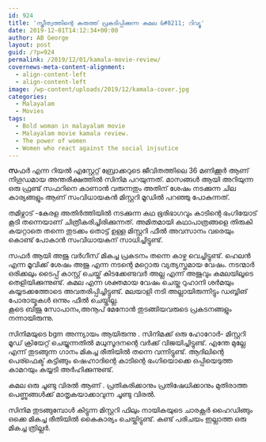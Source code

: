 ```yaml
---
id: 924
title: 'സ്ത്രീത്വത്തിന്റെ കരുത്ത് പ്രകടിപ്പിക്കുന്ന കമല &#8211; റിവ്യൂ'
date: 2019-12-01T14:12:34+00:00
author: AB George
layout: post
guid: /?p=924
permalink: /2019/12/01/kamala-movie-review/
covernews-meta-content-alignment:
  - align-content-left
  - align-content-left
image: /wp-content/uploads/2019/12/kamala-cover.jpg
categories:
  - Malayalam
  - Movies
tags:
  - Bold woman in malayalam movie
  - Malayalam movie kamala review.
  - The power of women
  - Women who react against the social injsutice
---
```

**സ**ഫർ എന്ന റിയൽ എസ്റ്റേറ്റ് ബ്രോക്കറുടെ ജീവിതത്തിലെ 36 മണിക്കൂർ ആണ് നിഗൂഡമായ അന്തരീക്ഷത്തിൽ സിനിമ പറയുന്നത്. മാസങ്ങൾ ആയി അറിയുന്ന ഒരു ഫ്രണ്ട് സഫറിനെ കാണാൻ വരുന്നതും അതിന് ശേഷം നടക്കുന്ന ചില കാര്യങ്ങളും ആണ് സംവിധായകൻ മിസ്റ്ററി മൂഡിൽ പറഞ്ഞു പോകുന്നത്.

തമിഴ്നാട് -കേരള അതിർത്തിയിൽ നടക്കുന്ന കഥ ഭൂരിഭാഗവും കാടിന്റെ ഭംഗിയോട് കൂടി തന്നെയാണ് ചിത്രീകരിച്ചിരിക്കുന്നത്. അമിതമായി കഥാപാത്രങ്ങളെ തിരുകി കയറ്റാതെ തന്നെ തുടക്കം തൊട്ട് ഉള്ള മിസ്റ്ററി ഫീൽ അവസാനം വരെയും കൊണ്ട് പോകാൻ സംവിധായകന് സാധിച്ചിട്ടുണ്ട്.

സഫർ ആയി അജു വർഗീസ്‌ മികച്ച പ്രകടനം തന്നെ കാഴ്ച വെച്ചിട്ടുണ്ട്. ഹെലൻ എന്ന മൂവിക്ക് ശേഷം അജു എന്ന നടന്റെ മറ്റൊരു വ്യത്യസ്തമായ വേഷം. നടന്മാർ ഒരിക്കലും ടൈപ്പ് കാസ്റ്റ് ചെയ്ത് കിടക്കേണ്ടവർ അല്ല എന്ന് അജുവും കമലയിലൂടെ തെളിയിക്കുന്നുണ്ട്. കമല എന്ന ശക്തമായ വേഷം ചെയ്ത റുഹാനി ശർമയും കയ്യടക്കത്തോടെ അവതരിപ്പിച്ചിട്ടുണ്ട്. മലയാളി നടി അല്ലായിരുന്നിട്ടും ഡബ്ബിങ് പോരായ്മകൾ ഒന്നും ഫീൽ ചെയ്തില്ല.  
കൂടെ ബിജു സോപാനം,അനൂപ് മേനോൻ തുടങ്ങിയവരുടെ പ്രകടനങ്ങളും നന്നായിരുന്നു.

സിനിമയുടെ bgm അന്ന്യായം ആയിരുന്നു . സിനിമക്ക് ഒരു ഹോറോർ- മിസ്റ്ററി മൂഡ് ക്രിയേറ്റ് ചെയ്യുന്നതിൽ മധുസൂദനന്റെ വർക്ക് വിജയിച്ചിട്ടുണ്ട്. എന്തേ മുല്ലേ എന്ന് തുടങ്ങുന്ന ഗാനം മികച്ച രീതിയിൽ തന്നെ വന്നിട്ടുണ്ട്. ആദിലിന്റെ പെര്ഫെക്ട് കട്ടിങ്ങും ഷെഹ്നാദിന്റെ കാടിന്റെ ഭംഗിയൊക്കെ ഒപ്പിയെടുത്ത കാമറയും കയ്യടി അർഹിക്കുന്നുണ്ട്.

കമല ഒരു ചൂണ്ടു വിരൽ ആണ് . പ്രതികരിക്കാനും പ്രതിഷേധിക്കാനും മുതിരാത്ത പെണ്ണുങ്ങൾക്ക് മാതൃകയാക്കാവുന്ന ചൂണ്ടു വിരൽ.

സിനിമ തുടങ്ങുമ്പോൾ കിട്ടുന്ന മിസ്റ്ററി ഫിലും നായികയുടെ ചാരക്റ്റർ ഹൈഡിങ്ങും ഒക്കെ മികച്ച രീതിയിൽ കൈകാര്യം ചെയ്തിട്ടുണ്ട്. കണ്ട് പരിചയം ഇല്ലാത്ത ഒരു മികച്ച ത്രില്ലർ.